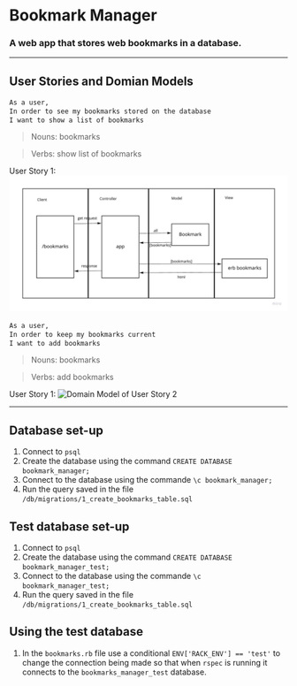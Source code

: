 # Bookmark Manager

### **A web app that stores web bookmarks in a database.**

---

## User Stories and Domian Models

```
As a user,
In order to see my bookmarks stored on the database
I want to show a list of bookmarks
```

> Nouns: bookmarks

> Verbs: show list of bookmarks

User Story 1:
![Domain Model of User Story 1][us_1]

[us_1]: ./resources/images/user_story_1.jpg "User Story 1"

```
As a user,
In order to keep my bookmarks current
I want to add bookmarks
```

> Nouns: bookmarks

> Verbs: add bookmarks

User Story 1:
![Domain Model of User Story 2][us_2]

[us_2]: ./resources/images/user_story_2.jpg "User Story 1"

---

## Database set-up

1. Connect to `psql`
2. Create the database using the command `CREATE DATABASE bookmark_manager;`
3. Connect to the database using the commande `\c bookmark_manager;`
4. Run the query saved in the file `/db/migrations/1_create_bookmarks_table.sql`

## Test database set-up

1. Connect to `psql`
2. Create the database using the command `CREATE DATABASE bookmark_manager_test;`
3. Connect to the database using the commande `\c bookmark_manager_test;`
4. Run the query saved in the file `/db/migrations/1_create_bookmarks_table.sql`

## Using the test database

1. In the `bookmarks.rb` file use a conditional `ENV['RACK_ENV'] == 'test'` to change the connection being made so that when `rspec` is running it connects to the `bookmarks_manager_test` database.
